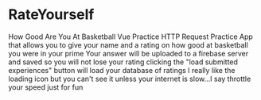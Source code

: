 # RateYourself
How Good Are You At Basketball
Vue Practice HTTP Request Practice
App that allows you to give your name and a rating on how good at basketball you were in your prime
Your answer will be uploaded to a firebase server and saved so you will not lose your rating
clicking the "load submitted experiences" button will load your database of ratings
I really like the loading icon but you can't see it unless your internet is slow...I say throttle your speed just for fun
